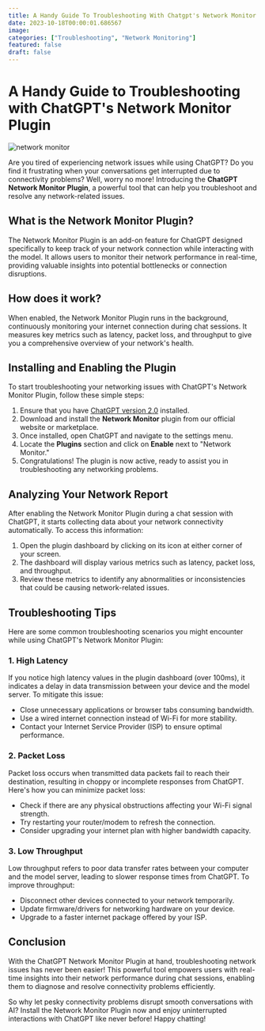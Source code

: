 ```yaml
---
title: A Handy Guide To Troubleshooting With Chatgpt's Network Monitor Plugin.
date: 2023-10-18T00:00:01.686567
image: 
categories: ["Troubleshooting", "Network Monitoring"]
featured: false
draft: false
---
```

# A Handy Guide to Troubleshooting with ChatGPT's Network Monitor Plugin

![network monitor](https://example.com/network-monitor.png)

Are you tired of experiencing network issues while using ChatGPT? Do you find it frustrating when your conversations get interrupted due to connectivity problems? Well, worry no more! Introducing the **ChatGPT Network Monitor Plugin**, a powerful tool that can help you troubleshoot and resolve any network-related issues.

## What is the Network Monitor Plugin?

The Network Monitor Plugin is an add-on feature for ChatGPT designed specifically to keep track of your network connection while interacting with the model. It allows users to monitor their network performance in real-time, providing valuable insights into potential bottlenecks or connection disruptions.

## How does it work?

When enabled, the Network Monitor Plugin runs in the background, continuously monitoring your internet connection during chat sessions. It measures key metrics such as latency, packet loss, and throughput to give you a comprehensive overview of your network's health.

## Installing and Enabling the Plugin

To start troubleshooting your networking issues with ChatGPT's Network Monitor Plugin, follow these simple steps:

1. Ensure that you have [ChatGPT version 2.0](https://chat.openai.com) installed.
2. Download and install the **Network Monitor** plugin from our official website or marketplace.
3. Once installed, open ChatGPT and navigate to the settings menu.
4. Locate the **Plugins** section and click on **Enable** next to "Network Monitor."
5. Congratulations! The plugin is now active, ready to assist you in troubleshooting any networking problems.

## Analyzing Your Network Report

After enabling the Network Monitor Plugin during a chat session with ChatGPT, it starts collecting data about your network connectivity automatically. To access this information:

1. Open the plugin dashboard by clicking on its icon at either corner of your screen.
2. The dashboard will display various metrics such as latency, packet loss, and throughput.
3. Review these metrics to identify any abnormalities or inconsistencies that could be causing network-related issues.

## Troubleshooting Tips

Here are some common troubleshooting scenarios you might encounter while using ChatGPT's Network Monitor Plugin:

### 1. High Latency 

If you notice high latency values in the plugin dashboard (over 100ms), it indicates a delay in data transmission between your device and the model server. To mitigate this issue:

- Close unnecessary applications or browser tabs consuming bandwidth.
- Use a wired internet connection instead of Wi-Fi for more stability.
- Contact your Internet Service Provider (ISP) to ensure optimal performance.

### 2. Packet Loss

Packet loss occurs when transmitted data packets fail to reach their destination, resulting in choppy or incomplete responses from ChatGPT. Here's how you can minimize packet loss:

- Check if there are any physical obstructions affecting your Wi-Fi signal strength.
- Try restarting your router/modem to refresh the connection.
- Consider upgrading your internet plan with higher bandwidth capacity.

### 3. Low Throughput

Low throughput refers to poor data transfer rates between your computer and the model server, leading to slower response times from ChatGPT. To improve throughput:

- Disconnect other devices connected to your network temporarily.
- Update firmware/drivers for networking hardware on your device.
- Upgrade to a faster internet package offered by your ISP.

## Conclusion

With the ChatGPT Network Monitor Plugin at hand, troubleshooting network issues has never been easier! This powerful tool empowers users with real-time insights into their network performance during chat sessions, enabling them to diagnose and resolve connectivity problems efficiently.

So why let pesky connectivity problems disrupt smooth conversations with AI? Install the Network Monitor Plugin now and enjoy uninterrupted interactions with ChatGPT like never before! Happy chatting!